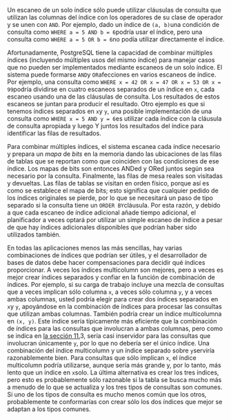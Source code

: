 Un escaneo de un solo índice sólo puede utilizar cláusulas de  consulta que utilizan las columnas del índice con los operadores de su  clase de operador y se unen con `AND`. Por ejemplo, dado un índice de  `(a, b)`una condición de consulta como  `WHERE a = 5 AND b = 6`podría usar el índice, pero una consulta como  `WHERE a = 5 OR b = 6`no podía utilizar directamente el índice.

Afortunadamente, PostgreSQL tiene la capacidad de combinar múltiples índices (incluyendo múltiples  usos del mismo índice) para manejar casos que no pueden ser  implementados mediante escaneos de un solo índice. El sistema puede  formarse  `AND`y  `OR`afecciones en varios escaneos de índice. Por ejemplo, una consulta como  `WHERE x = 42 OR x = 47 OR x = 53 OR x = 99`podría dividirse en cuatro escaneos separados de un índice en `x`, cada escaneo usando una de las cláusulas de consulta. Los resultados de estos escaneos se juntan para producir el resultado. Otro ejemplo es  que si tenemos índices separados en  `x`y `y`, una posible implementación de una consulta como  `WHERE x = 5 AND y = 6`es utilizar cada índice con la cláusula de consulta apropiada y luego Y  juntos los resultados del índice para identificar las filas de  resultados.

Para combinar múltiples índices, el sistema escanea cada índice necesario y prepara un *mapa* de *bits* en la memoria dando las ubicaciones de las filas de tablas que se  reportan como que coinciden con las condiciones de ese índice. Los mapas de bits son entonces ANDed y ORed juntos según sea necesario por la  consulta. Finalmente, las filas de mesa reales son visitadas y  devueltas. Las filas de tablas se visitan en orden físico, porque así es como se establece el mapa de bits; esto significa que cualquier pedido  de los índices originales se pierde, por lo que se necesitará un paso de tipo separado si la consulta tiene un  `ORDER BY`cláusula. Por esta razón, y debido a que cada escaneo de índice adicional añade  tiempo adicional, el planificador a veces optará por utilizar un simple  escaneo de índice a pesar de que hay índices adicionales disponibles que podrían haber sido utilizados también.

En todas las aplicaciones menos las más sencillas, hay varias  combinaciones de índices que podrían ser útiles, y el desarrollador de  bases de datos debe hacer compensaciones para decidir qué índices  proporcionar. A veces los índices multicolumn son mejores, pero a veces  es mejor crear índices separados y confiar en la función de combinación  de índices. Por ejemplo, si su carga de trabajo incluye una mezcla de  consultas que a veces implican sólo columna `x`, a veces sólo columna `y`, y a veces ambas columnas, usted podría elegir para crear dos índices separados en  `x`y `y`, apoyándose en la combinación de índices para procesar las consultas que utilizan ambas columnas. También podría crear un índice multicolumna en `(x, y)`. Este  índice sería típicamente más eficiente que la combinación de índices  para las consultas que involucran a ambas columnas, pero como se indica  en [la sección 11.](https://www.postgresql.org/docs/current/indexes-multicolumn.html)3, sería casi inservidor para las consultas que involucran únicamente `y`, por lo que no debería ser el único índice. Una combinación del índice multicolumn y un índice separado sobre  `y`serviría razonablemente bien. Para consultas que sólo implican `x`, el índice multicolumn podría utilizarse, aunque sería más grande y, por lo tanto, más lento que un índice en  `x`solo. La última alternativa es crear los tres índices, pero esto es  probablemente sólo razonable si la tabla se busca mucho más a menudo de  lo que se actualiza y los tres tipos de consultas son comunes. Si uno de los tipos de consulta es mucho menos común que los otros, probablemente te conformarías con crear sólo los dos índices que mejor se adaptan a  los tipos comunes.